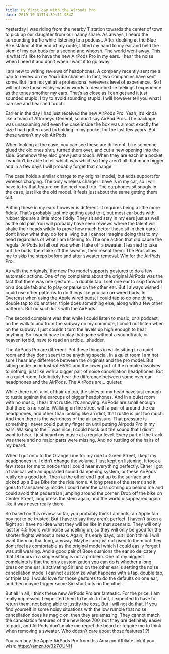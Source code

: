 ```yaml
---
title: My first day with the Airpods Pro
date: 2019-10-31T14:39:11.984Z
---
```

Yesterday I was riding from the nearby T station towards the center of town to pick up our daughter from our nanny share. As always, I heard the surrounding traffic while listening to a podcast. After docking at the Blue Bike station at the end of my route, I lifted my hand to my ear and held the stem of my ear buds for a second and whoosh. The world went away. This is what it's like to have the new AirPods Pro in my ears. I hear the noise when I need it and don’t when I want it to go away. 

I am new to writing reviews of headphones. A company recently sent me a pair to review on my YouTube channel. In fact, two companies have sent some. But I am not yet at a professional reviewers level of experience.  So I will not use those wishy-washy words to describe the feelings I experience as the tones smother my ears. That‘s as close as I can get and it just sounded stupid. I try to avoid sounding stupid. I will however tell you what I can see and hear and touch.  

Earlier in the day I had just received the new AirPods Pro. Yeah, it’s kinda like a team of Attorneys General, so don’t say AirPod Pros. The package was unassuming and even the case inside the box was almost exactly the size I had gotten used to holding in my pocket for the last few years. But these weren’t my old AirPods. 

When looking at the case, you can see these are different. Like someone glued the old ones shut, turned them over, and cut a new opening into the side. Somehow they also grew just a touch. When they are each in a pocket, I wouldn’t be able to tell which was which so they aren’t all that much bigger and in a few days I will probably forget that change. 

The case holds a similar charge to my original model, but adds support for wireless charging. The only wireless charger I have is in my car, so I will have to try that feature on the next road trip. The earphones sit snugly in the case, just like the old model. It feels just about the same getting them out.

Putting these in my ears however is different. It requires being a little more fiddly. That’s probably just me getting used to it, but most ear buds with rubber tips are a little more fiddly. They sit and stay in my ears just as well as the old pair. You will probably have seen reviews where the talent will shake their heads wildly to prove how much better these sit in their ears. I don‘t know what they do for a living but I cannot imagine doing that to my head regardless of what I am listening to. The one action that did cause the regular AirPods to fall out was when I take off a sweater. I learned to take out the buds, then take off the sweater, then reseat them. The Pros allow me to skip the steps before and after sweater removal. Win for the AirPods Pro. 

As with the originals, the new Pro model supports gestures to do a few automatic actions. One of my complaints about the original AirPods was the fact that there was one gesture… a double tap. I set one ear to skip forward on a double tab and to play or pause on the other ear. But I always wished I could use other patterns to do things like you can on wired buds. In Overcast when using the Apple wired buds, I could tap to do one thing, double tap to do another, triple does something else, along with a few other patterns. But no such luck with the AirPods. 

The second complaint was that while I could listen to music, or a podcast, on the walk to and from the subway on my commute, I could not listen when on the subway. I just couldn’t turn the levels up high enough to hear anything. So I would have to play that game without a soundtrack, or heaven forbid, have to read an article...shudder. 

The AirPods Pro are different. Put these things in while sitting in a quiet room and they don’t seem to be anything special. In a quiet room I am not sure I hear any difference between the originals and the pro model. But sitting under an industrial HVAC and the lower part of the rumble dissolves to nothing, just like with a bigger pair of noise cancellation headphones. But in a quiet room, I definitely hear the difference between some over ear headphones and the AirPods. The AirPods are... quieter. 

While there isn’t a lot of hair up top, the sides of my head have just enough to rustle against the earcups of bigger headphones. And in a quiet room with no music, I hear that rustle. It’s annoying. AirPods are small enough that there is no rustle. Walking on the street with a pair of around the ear headphones, and other than looking like an idiot, that rustle is just too much. And then there is the weirdness of the air pressure. That pressure is something I never could put my finger on until putting Airpods Pro in my ears. Walking to the T was nice. I could block out the sound that I didn’t want to hear. I just heard my music at a regular level. Every part of the track was there and no major parts were missing. And no rustling of the hairs of my beard. 

When I got onto to the Orange Line for my ride to Green Street, I kept my headphones in. I didn’t change the volume. I just kept on listening. It took a few stops for me to notice that I could hear everything perfectly. Either I got a train car with an upgraded sound dampening system, or these AirPods really do a good job. Then at the other end I got up to the surface and picked up a Blue Bike for the ride home. A long press of the stems and it goes to transparency mode. I could hear the cars coming up behind me and could avoid that pedestrian jumping around the corner. Drop off the bike on Center Street, long press the stem again, and the world disappeared again like it was never really there. 

So based on this review so far, you probably think I am nuts; an Apple fan boy not to be trusted. But I have to say they aren’t perfect. I haven’t taken a flight so I have no idea what they will be like in that scenario. They will only last for 4.5 hours with noise cancelling on, so they will only be good for the shorter flights without a break. Again, it's early days, but I don’t think I will want them on that long, anyway. Maybe I am just not used to them but they don’t feel as comfortable as the original model which I could easily forget I was still wearing. And a good pair of Bose cushions the ear so delicately that 18 hours in a single sitting is not a problem. One of my biggest complaints is that the only customization you can do is whether a long press on one ear is activating Siri and on the other ear is setting the noise cancellation mode. I cannot customize what happens with a tap, double tap, or triple tap. I would love for those gestures to do the defaults on one ear, and then maybe trigger some Siri shortcuts on the other. 

But all in all, I think these new AirPods Pro are fantastic. For the price, I am really impressed. I expected them to be ok. In fact, I expected to have to return them, not being able to justify the cost. But I will not do that. If you find yourself in some noisy situations with the low rumble that noise cancellation does its magic on, then they are amazing. They cannot match the cancelation features of the new Bose 700, but they are definitely easier to pack, and AirPods don’t make me regret the beard or require me to think when removing a sweater. Who doesn’t care about those features?!?!

You can buy the Apple AirPods Pro from this Amazon Affiliate link if you wish: https://amzn.to/327OUNH
